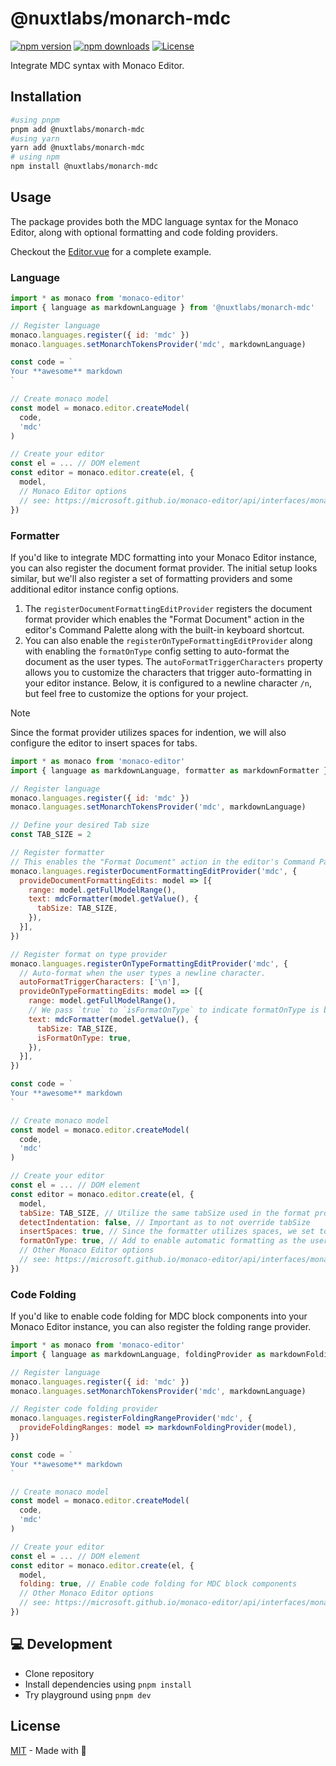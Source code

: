 # @nuxtlabs/monarch-mdc

[![npm version][npm-version-src]][npm-version-href]
[![npm downloads][npm-downloads-src]][npm-downloads-href]
[![License][license-src]][license-href]

Integrate MDC syntax with Monaco Editor.

## Installation

```bash
#using pnpm
pnpm add @nuxtlabs/monarch-mdc
#using yarn
yarn add @nuxtlabs/monarch-mdc
# using npm
npm install @nuxtlabs/monarch-mdc
```

## Usage

The package provides both the MDC language syntax for the Monaco Editor, along with optional formatting and code folding providers.

Checkout the [Editor.vue](./playground/components/Editor.vue) for a complete example.

### Language

```js
import * as monaco from 'monaco-editor'
import { language as markdownLanguage } from '@nuxtlabs/monarch-mdc'

// Register language
monaco.languages.register({ id: 'mdc' })
monaco.languages.setMonarchTokensProvider('mdc', markdownLanguage)

const code = `
Your **awesome** markdown
`

// Create monaco model
const model = monaco.editor.createModel(
  code,
  'mdc'
)

// Create your editor
const el = ... // DOM element
const editor = monaco.editor.create(el, {
  model,
  // Monaco Editor options
  // see: https://microsoft.github.io/monaco-editor/api/interfaces/monaco.editor.istandaloneeditorconstructionoptions.html
})
```

### Formatter

If you'd like to integrate MDC formatting into your Monaco Editor instance, you can also register the document format provider. The initial setup looks similar, but we'll also register a set of formatting providers and some additional editor instance config options.

1. The `registerDocumentFormattingEditProvider` registers the document format provider which enables the "Format Document" action in the editor's Command Palette along with the built-in keyboard shortcut.
2. You can also enable the `registerOnTypeFormattingEditProvider` along with enabling the `formatOnType` config setting to auto-format the document as the user types. The `autoFormatTriggerCharacters` property allows you to customize the characters that trigger auto-formatting in your editor instance. Below, it is configured to a newline character `/n`, but feel free to customize the options for your project.

> [!Note]
> Since the format provider utilizes spaces for indention, we will also configure the editor to insert spaces for tabs.

```js
import * as monaco from 'monaco-editor'
import { language as markdownLanguage, formatter as markdownFormatter } from '@nuxtlabs/monarch-mdc'

// Register language
monaco.languages.register({ id: 'mdc' })
monaco.languages.setMonarchTokensProvider('mdc', markdownLanguage)

// Define your desired Tab size
const TAB_SIZE = 2

// Register formatter
// This enables the "Format Document" action in the editor's Command Palette
monaco.languages.registerDocumentFormattingEditProvider('mdc', {
  provideDocumentFormattingEdits: model => [{
    range: model.getFullModelRange(),
    text: mdcFormatter(model.getValue(), {
      tabSize: TAB_SIZE,
    }),
  }],
})

// Register format on type provider
monaco.languages.registerOnTypeFormattingEditProvider('mdc', {
  // Auto-format when the user types a newline character.
  autoFormatTriggerCharacters: ['\n'],
  provideOnTypeFormattingEdits: model => [{
    range: model.getFullModelRange(),
    // We pass `true` to `isFormatOnType` to indicate formatOnType is being called.
    text: mdcFormatter(model.getValue(), {
      tabSize: TAB_SIZE,
      isFormatOnType: true,
    }),
  }],
})

const code = `
Your **awesome** markdown
`

// Create monaco model
const model = monaco.editor.createModel(
  code,
  'mdc'
)

// Create your editor
const el = ... // DOM element
const editor = monaco.editor.create(el, {
  model,
  tabSize: TAB_SIZE, // Utilize the same tabSize used in the format providers
  detectIndentation: false, // Important as to not override tabSize
  insertSpaces: true, // Since the formatter utilizes spaces, we set to true to insert spaces when pressing Tab
  formatOnType: true, // Add to enable automatic formatting as the user types.
  // Other Monaco Editor options
  // see: https://microsoft.github.io/monaco-editor/api/interfaces/monaco.editor.istandaloneeditorconstructionoptions.html
})
```

### Code Folding

If you'd like to enable code folding for MDC block components into your Monaco Editor instance, you can also register the folding range provider.

```js
import * as monaco from 'monaco-editor'
import { language as markdownLanguage, foldingProvider as markdownFoldingProvider } from '@nuxtlabs/monarch-mdc'

// Register language
monaco.languages.register({ id: 'mdc' })
monaco.languages.setMonarchTokensProvider('mdc', markdownLanguage)

// Register code folding provider
monaco.languages.registerFoldingRangeProvider('mdc', {
  provideFoldingRanges: model => markdownFoldingProvider(model),
})

const code = `
Your **awesome** markdown
`

// Create monaco model
const model = monaco.editor.createModel(
  code,
  'mdc'
)

// Create your editor
const el = ... // DOM element
const editor = monaco.editor.create(el, {
  model,
  folding: true, // Enable code folding for MDC block components
  // Other Monaco Editor options
  // see: https://microsoft.github.io/monaco-editor/api/interfaces/monaco.editor.istandaloneeditorconstructionoptions.html
})
```

## 💻 Development

- Clone repository
- Install dependencies using `pnpm install`
- Try playground using `pnpm dev`

## License

[MIT](./LICENSE) - Made with 💚

<!-- Badges -->
[npm-version-src]: https://img.shields.io/npm/v/@nuxtlabs/monarch-mdc/latest.svg
[npm-version-href]: https://npmjs.com/package/@nuxtlabs/monarch-mdc

[npm-downloads-src]: https://img.shields.io/npm/dt/@nuxtlabs/monarch-mdc.svg
[npm-downloads-href]: https://npmjs.com/package/@nuxtlabs/monarch-mdc

[license-src]: https://img.shields.io/npm/l/@nuxtlabs/monarch-mdc.svg
[license-href]: https://npmjs.com/package/@nuxtlabs/monarch-mdc
